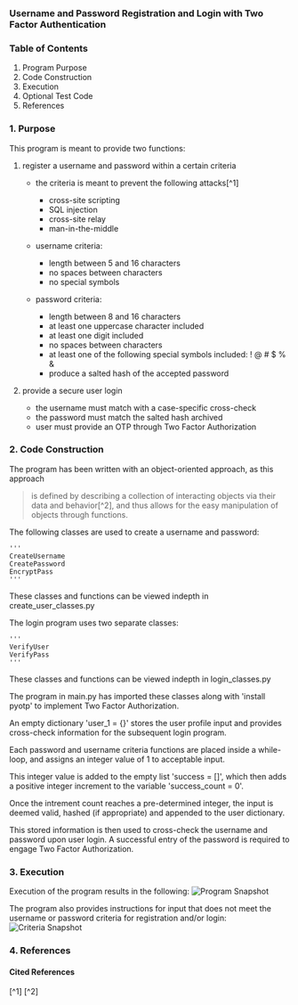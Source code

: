 ### Username and Password Registration and Login with Two Factor Authentication

### Table of Contents

1. Program Purpose
2. Code Construction
3. Execution
4. Optional Test Code
5. References

### 1. Purpose

This program is meant to provide two functions:

1. register a username and password within a certain criteria 
    - the criteria is meant to prevent the following attacks[^1]
        - cross-site scripting
        - SQL injection
        - cross-site relay
        - man-in-the-middle

    - username criteria:
        - length between 5 and 16 characters
        - no spaces between characters
        - no special symbols

    - password criteria:
        - length between 8 and 16 characters
        - at least one uppercase character included
        - at least one digit included
        - no spaces between characters
        - at least one of the following special symbols included: ! @ # $ % &
        - produce a salted hash of the accepted password

2. provide a secure user login
    - the username must match with a case-specific cross-check
    - the password must match the salted hash archived
    - user must provide an OTP through Two Factor Authorization

### 2. Code Construction

The program has been written with an object-oriented approach, as this approach
> is defined by describing a collection of interacting objects via their data and behavior[^2],
and thus allows for the easy manipulation of objects through functions.

The following classes are used to create a username and password:

    '''
    CreateUsername
    CreatePassword
    EncryptPass
    '''

These classes and functions can be viewed indepth in create_user_classes.py

The login program uses two separate classes:

    '''
    VerifyUser
    VerifyPass
    '''

These classes and functions can be viewed indepth in login_classes.py

The program in main.py has imported these classes along with 'install pyotp' to implement Two Factor Authorization.

An empty dictionary 'user_1 = {}' stores the user profile input and provides cross-check information for the subsequent login program.

Each password and username criteria functions are placed inside a while-loop, and assigns an integer value of 1 to acceptable input.

This integer value is added to the empty list 'success = []', which then adds a positive integer increment to the variable 'success_count = 0'.

Once the intrement count reaches a pre-determined integer, the input is deemed valid, hashed (if appropriate) and appended to the user dictionary.

This stored information is then used to cross-check the username and password upon user login. A successful entry of the password is required to engage Two Factor Authorization.

### 3. Execution

Execution of the program results in the following:
![Program Snapshot](eportfolio/coding_project/program_snapshot.png)

The program also provides instructions for input that does not meet the username or password criteria for registration and/or login:
![Criteria Snapshot](eportfolio/coding_project/criteria_snapshot.png)

### 4. References
#### Cited References
[^1]
[^2]
